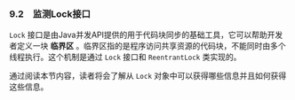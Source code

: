 ### 9.2　监测Lock接口

`Lock` 接口是由Java并发API提供的用于代码块同步的基础工具，它可以帮助开发者定义一块 **临界区** 。临界区指的是程序访问共享资源的代码块，不能同时由多个线程执行。这个机制是通过 `Lock` 接口和 `ReentrantLock` 类实现的。

通过阅读本节内容，读者将会了解从 `Lock` 对象中可以获得哪些信息并且如何获得这些信息。

